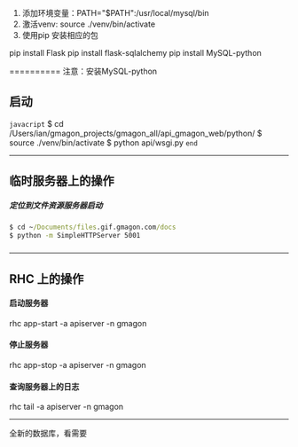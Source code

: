 1. 添加环境变量：PATH="$PATH":/usr/local/mysql/bin
2. 激活venv: source ./venv/bin/activate
3. 使用pip 安装相应的包

pip install Flask
pip install flask-sqlalchemy
pip install MySQL-python


==========
注意：安装MySQL-python


## 启动

`javacript`
$ cd /Users/ian/gmagon_projects/gmagon_all/api_gmagon_web/python/
$ source ./venv/bin/activate
$ python api/wsgi.py
`end`


---
## 临时服务器上的操作

##### 定位到文件资源服务器启动

```cmd
$ cd ~/Documents/files.gif.gmagon.com/docs
$ python -m SimpleHTTPServer 5001

```

##### 

---
## RHC 上的操作
#### 启动服务器 
rhc app-start -a apiserver -n gmagon

#### 停止服务器
rhc app-stop -a apiserver -n gmagon

#### 查询服务器上的日志
rhc tail -a apiserver -n gmagon


----
全新的数据库，看需要